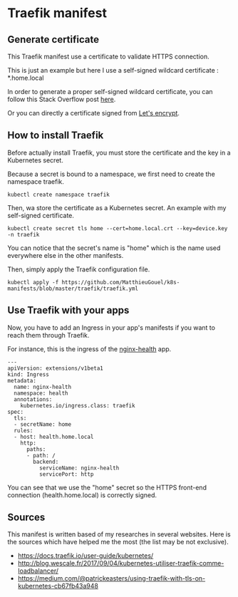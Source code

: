 # Traefik manifest

## Generate certificate

This Traefik manifest use a certificate to validate HTTPS connection.

This is just an example but here I use a self-signed wildcard certificate : \*.home.local

In order to generate a proper self-signed wildcard certificate, you can follow this Stack Overflow post [here](https://stackoverflow.com/questions/7580508/getting-chrome-to-accept-self-signed-localhost-certificate/43666288#43666288).

Or you can directly a certificate signed from [Let's encrypt](https://letsencrypt.org/).

## How to install Traefik

Before actually install Traefik, you must store the certificate and the key in a Kubernetes secret.

Because a secret is bound to a namespace, we first need to create the namespace traefik.

```
kubectl create namespace traefik
```

Then, wa store the certificate as a Kubernetes secret.
An example with my self-signed certificate.

```
kubectl create secret tls home --cert=home.local.crt --key=device.key -n traefik
```

You can notice that the secret's name is "home" which is the name used everywhere else in the other manifests.

Then, simply apply the Traefik configuration file.

```
kubectl apply -f https://github.com/MatthieuGouel/k8s-manifests/blob/master/traefik/traefik.yml
```

## Use Traefik with your apps

Now, you have to add an Ingress in your app's manifests if you want to reach them through Traefik.

For instance, this is the ingress of the [nginx-health](https://github.com/MatthieuGouel/k8s-manifests/tree/master/nginx-health) app.

```
---
apiVersion: extensions/v1beta1
kind: Ingress
metadata:
  name: nginx-health
  namespace: health
  annotations:
    kubernetes.io/ingress.class: traefik
spec:
  tls:
  - secretName: home
  rules:
  - host: health.home.local
    http:
      paths:
      - path: /
        backend:
          serviceName: nginx-health
          servicePort: http
```

You can see that we use the "home" secret so the HTTPS front-end connection (health.home.local) is correctly signed.

## Sources

This manifest is written based of my researches in several websites.
Here is the sources which have helped me the most (the list may be not exclusive).

* https://docs.traefik.io/user-guide/kubernetes/
* http://blog.wescale.fr/2017/09/04/kubernetes-utiliser-traefik-comme-loadbalancer/
* https://medium.com/@patrickeasters/using-traefik-with-tls-on-kubernetes-cb67fb43a948
